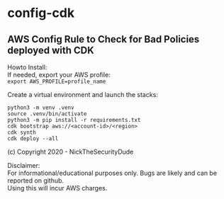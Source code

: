 # config-cdk


## AWS Config Rule to Check for Bad Policies deployed with CDK

Howto Install:  
If needed, export your AWS profile:  
`export AWS_PROFILE=profile_name`

Create a virtual environment and launch the stacks:  
```
python3 -m venv .venv  
source .venv/bin/activate   
python3 -m pip install -r requirements.txt  
cdk bootstrap aws://<account-id>/<region>  
cdk synth   
cdk deploy --all
```

(c) Copyright 2020 - NickTheSecurityDude

Disclaimer:  
For informational/educational purposes only.  Bugs are likely and can be reported on github.  
Using this will incur AWS charges.
